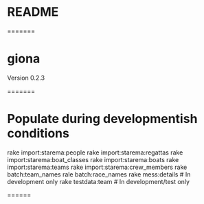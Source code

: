 # README

=======
# giona

Version 0.2.3

=======
# Populate during developmentish conditions
rake import:starema:people
rake import:starema:regattas
rake import:starema:boat_classes
rake import:starema:boats
rake import:starema:teams
rake import:starema:crew_members
rake batch:team_names
rale batch:race_names
rake mess:details # In development only
rake testdata:team # In development/test only


======
